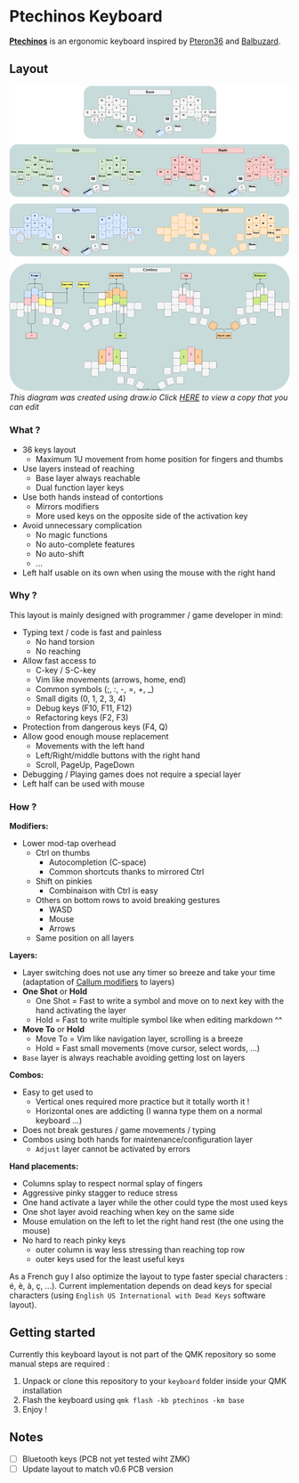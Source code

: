 # Ptechinos Keyboard

**[Ptechinos](https://github.com/JeremyBois/Ptechinos)** is an ergonomic keyboard inspired by [Pteron36](https://github.com/harshitgoel96/pteron36-split-keyboard) and [Balbuzard](https://github.com/brow/balbuzard).


## Layout

![Ptechinos layout](./layout.svg?sanitize=true)
*This diagram was created using draw.io*
*Click [HERE](https://viewer.diagrams.net/?tags=%7B%7D&highlight=0000ff&edit=_blank&layers=1&nav=1&title=Ptechinos.drawio#R7V1bc9pI0%2F4t3wX1HapISSONDpc%2BJrtvvKdkD9mbLQHCZoPBL%2BAk3ov3t38SaABNj4QEI%2FUIt7dqYwQSlp7uZ3qe6e7pOVeP394uoqeHu%2FkonvaYNfrWc657jNnc4ck%2F6ZGXzRHu%2BpsD94vJKPvQ7sCHyT9xdtDKjj5PRvEy98HVfD5dTZ7yB4fz2SwernLHosVi%2FjX%2FsfF8mv%2FWp%2Bg%2B%2B0Zrd%2BDDMJrG4GO%2FT0arh83RgPm74%2B%2Fiyf2D%2BGbbCzfvPEbiw9mFlw%2FRaP5175Bz03OuFvP5avPb47ereJo%2BPPFcNufdFry7%2FcMW8WxV5YRPf47fO2%2Bjj79%2Bf%2Ff2y9Xz7F%2BzT3%2F0s6t8iabP2Q1nf%2BzqRTyBxfx5NorTi9g95%2FLrw2QVf3iKhum7XxPMk2MPq8dp9vZ4PltlINosfT2ZTq%2Fm0%2FlifS3nKri%2BvL5Mji9Xi%2FnnWLwzm8%2BSMy7hHYk%2FL16s4m97h7I7fBvPH%2BPV4iX5SPZu33Gyx%2F0i7MgO32Q2%2BHUHoM1dZ3PwYQ8937LEZ6PMbu63X7F7tMkv2dOt8aTZmT1pP8w9Z9cGz9gXUOw%2FYhZaDT1g58weMDBlLwhVdtzqQ3bP%2FSE7HlM9ZNbmQ%2BbgIf8MnvKB5xotnzaj4XjyLcUi96Dd7PVt9DiZpvf9W7wYRbNIfCz7FhviMebpf8nxPMh5dJLPeeuf7Hp7xzc%2F6RliMLSSFylck2TIvZhO7mfJsdX8qRGOsn0LYKtyH7cpYD0A7AUBewywtm0Ysj5A9ndC9ihkuYSsBYO3VpENALI3hOxRyIZ5ZENklw0BsB8IWC0u6yK7rNAO9qC9Jmh1%2BKztIDutDQWLPwlaHSHUVnFDgxYqJH8QtFoIOcAmZKjNXBG0WggZe%2BJjqxQhb7pKn8hTNEveGU6j5eZbvX8%2Fp2L35WD%2BbfciZwTiYPqQ%2B8s1uMkM2bLdp2%2Frj%2B5O8u7X%2F96wXhJHXjjiO5N72Hxt9v6pRraYr6LVZJ5iaHP9RldsZnlzLDI6tZ3lTFGD0Tli1BVDheAXNKODCtkn4pNjoOWexCeCqtGghRrZrwTtMdB6lmFKig1Fsu8I2qOgdc2SUmwokr0jZLXwMcfmYyiTfU%2FQauFjbJmMQZnsXwStDj5Gl8kYlMl%2BIGi1EHKITMgMymR3BK0WQsaWyZgqhYmEMj2UjC2UsWKhbDT5IgSrDy%2BP4uhgsVOxtuLW3kdzZx%2FW0LwiCS2v1hVc52v2iNIrzeaLx2iqvNiPs7i%2FfEgOFclxXbmRfufv4F2a6Vx%2BE4ctTJ962ncsiYrY0VQ0iuJgPKxARcMgHoyrUU7yfIaT2f3H9MV1n%2BshIVdKQGO%2Bj0xCUDhtWa0PbnvBTQtqfd9Eub6lkFUUJ5gi1zOo6Vajup1NJY9EbVOJEcRVzWkHUvr8K2QmF5nKxqKYVQJ1fRPKG6GGVRuWJx8PBkBMlaHvNGYGUP%2BtOXAWWoE2c9qLvyqO%2FG3YWMHwVzzgyYSmwZz6QT5R3heLgnj2BFXni9Hfz8tVa45fNmaMY2%2BoBGnkhwNL08qs7xgHCtSLNxR98tCeC%2FX2B9L7LGRJf19%2BjlfDh%2BzFYSRVNScVqXrvuLX%2BKRzSZUtpJNTkcqiJvXDgQHVZUGj6QI5kaWu4fey7g2LUBWz%2BQ%2FRlj7Y3X9tybFA2jeFxMHJVhhawgbM2tAZ42wmwKcJRFZ3qiQN%2BeH40Z5weB8NYPQQMAu5yaCH6xwMDwIZy9dor9c30NOoKhx2yZBhqUVdg3DSyVyjXt1YvvO2Fbi%2FwT4Z7H19%2BNL7tSNiPk9Eo%2FQu0ZN5JczhmYQOtULEzoL3e5VXv5rZ3GaQij0bE2aFY7pwQ53JaPjrixZLh3vhaMvCaJ43fzb8Ua0ZduQlaoVCFdSfEERoXKCpEfmYEEo4nL1AgS8VOsVRc0XTtQxph1dln4YUupvvrm%2FlZZc25R4UOGdWlDmG36esos51hYhvxomzMmkaDeHo5X4zihdRe42RdZHtcg6Xanpu3VBsupakmNiKfXL%2BlFqvZJ1vY2%2BdJfd2iMVsqsgMtNlZgMcU2psOWmGRLDmS9dm0JKtnabOnDw2RczFfnZU04zCRZ07ZED82aoAT%2F%2Fmq1mJ4b2vW5Q67m0xFBybVxiiZdraLvQt2d0JfR7%2BuCnzu%2BYfBDcf2Xk2dJrzKDdBsVmFI%2FJ5rQ7UH7kaA9Clq5MRx21asL9XOtEuorglb2WuwqKxcq5m8JWi1ei73q5UJp%2FDeCVovXYpfiuFCHPF1sfp3Qyl6LXUDnQuHuR4L2GGi3DamNiZChjvaeoNUCLXoYBUWtNwStFmixx1oOFaufCNpjoPWldCH0old%2Bcqqn7ehazi260C8bdfSUBV0yzirGKXdSQDdOqKf1zk92aadFoMw86N1kuaqXAi2pdmOB3ncMW1LlB5o3UFrSK7VULzQsLYkXp%2BuebGG%2FlJkYGZN22kPPS%2BJQBb36GA20hkgaynUOhEjb4p124ty%2BXLTBLexYCCqeFwTjIRhZYBqMUN38%2Fd1fegXOM4RRagTmOthyF1Qy90qobDHADuejuNJozcp64ydXZHtD9uaiDagYZ2g3UndAlyG7vwdl0pzdpHD7vcAlXOvxgY%2FMB55CI22SD66ID7TwgaKfUrt2A%2BXLX2ejOcFYL6pzsWFU7I30DFsYEYplJM5tbBKHAuHV%2FOmFYKzFqehTLE%2BhnqVNK710ONaJ5fELQ01gCRQzDeDaYnwU46WLnPflQTHrXXJpctEyFJkloYg9e%2FaKy25zwWybk1%2BznFkH6q6EOvrct7hAtmrf4r0WxF7vwu4VNZ4gu6jB6QFDtguFltaIDuKdG5SA2LFlEF8hb9WVPrgJ0sfx%2FclMNRV5NMBWPnxFjet1vPxMoVwd8uYMOSD3oYB1d2kTiHVoG1348KF8dXfJCMQ6hIoue%2FiV9ibKd%2FRsPDH6NfX5lJs0c9E2F80iFEIY9fnUiLhty4hjj8bUeU9LVuLZdd7rMzeflsjFa6y0RJ9a73U1xbXPAsmYhISDZkzUe6%2B7vfegOYlNgdDMCSqSv7%2F76xeaEJXCaEu1gejLTAFUIxMYfyUYy2GUMt%2FR13wDqBSCnMnklwvCtZ57Yi8WiHWnvHteE4z13DPAdk8oHv4ULVeUk1HPHdFF4ADqh%2B9pQaa2P6KvyARQ9buZjQjFUjFfkm7xQ1eFkNdInHN%2BOREylOhhDhS67i4d8sc6IOIPjlBgurukKq1SEB0mgYi9QhpAWefukhOIpSDKCSfYIIZQ1LmaP3YVxHYaOwFPxK6XCotbypFeb%2Fryj8N43pqw5foQCkm06k2WmoaRkqViL3qHDTa0M6yxUwMpFLc8%2Fc8Y2sNe9A6hYHdrSjS73Tz1QCC03Uq1nWh2W%2BtiTDQLxTqCsBRCzkyDEEp1tx5hWIqhl8cQXW4NoUZ36xOGZRh6loQhdnlpCCU6csN6bogtlYdQoCMvrOeF2GV9tgX1OYM6GhkKIwhqsAU624IKnTkdjUxFUeJT9FUrW7CDmR2NDIVR5lT0GYZtFctGVTtnVBCW3LLCe6t34TTVbkPe0VtP%2B40KBTd5uysqJ2tnjca3pST4AGqVLVudQl8SBW%2FEHWoUQ9HWwJTk6e12fjkUCcQyEJPgR0IRW5%2BwLYXIxAjFchS5hCK2QmFbUGYiPq3Hp9jZ7rYFZSai05p0iq0z2RYUmohNa7IputJkQ6Xp1iZfrMWn6NUKtg2FplubnLEeo%2BIrTQKynERxRTDW4lR8pckuVpr2ktM%2BvDw21DtqTwrqO3Ja0fFa0CiKg3EFA%2FCGQTwYVzOAZXJXk9n9x%2FTFdZ%2FrMYlAVItkFuGJiR%2BeRRS3FWtJewxue8FNC9pj30TxsaWwQCSuGSM%2B2lC2%2BiH6ohNumV00ZP0X5%2FlLvIPELp68QOXDzO2WYVbUOeY6FGqMH1rsRVitA12Rz2tA2nckpLE709m2ot%2FXOTUjRIc8ZMZBDqWyH55PL9Xa43CNIeJ2jlA8KzCDxH2JxA0IERUN%2FKn%2BxoiSCdyuk9zLz2bQ629sBjXD2iZWtDejOV0nWYkhdLaYizPJmLDrb2wGpUuqYu1K10lgTthVrLaI3%2FYbMF2tFtNzg7s%2Be8gJYjqiKCndyhMCNh78UHol%2BGX4%2B7rwD6XtGwzAX5FuF5w8WTrrBRTPzU%2BF8PO0mCLbLiQQS0GUanLxUyYZFCXJEes5InqGD4NyI%2FlhPT9ET7VjUD80qbOsqThKvoifG8JU%2BiBBWN0V8bO0HKib3ZrSw9JQEG1LdDkzJjp1oGBFINYEET2yESu7eyC%2B0QqihjU0w0HEHxIdKPaY0k3WVBC37GVMsqSjUGwIxQMoygno%2BCgqdslkWtNQ2oSxnWJl6IzoDSuc4q0vaTHO9LVdewufMatxTvH%2BlFWTWooSBbRlHJie1HKWeQhJNCnZKnpWi9Pg9peGtZU9P3MC1OczbHNS6HVXrHdpSq16E9U8GpDsO1JQFIhroAVFLpTtep61LqqxehemtEc0FU8WGoenIuPMJbc8AKNUZelz7IRpsUKTG69NUWKNhVGqefZddG9UFMteOb0LcsiaDhmiO6SiyDVF0pS0D2ORlH0yQPdJqOb9h0CsF%2BZ46CBCLe8vArEWpwYOOqcqBLQs1CEYqxKqAVOOYm2Jes%2BeSe%2FZvqRohhZ2XwBXlTJmys44hpKHLW3V6XvYWWNcWW0ZPaY3vPk%2FIVqGKLMkRDl23gqHAtT%2FEYalGEqFRviyBVeoT74prdoMRVHm1sBC51aF%2BER8WpNPQ3Q%2BVQhPaURMKNZg1AA794irUshA18T8ylsj7RPPGnfAweiFglyZc7adwhKY1ak4QC%2BO4FCv6hOGdYg4QN9ggReLVfjta83Cv6HeZDmDCB30uU5xazLqXnsu3Wu3rVOMkS89KHwl4J1euFzSgbA0g7LIBCrk6VZuzmStfwpxlk2uEf6xZQJCn6Z7UDCjPsanwrzTsMzBWSGqNdXI2Dsa4dpdbY8i9m2qtQ6oAynG5NidyT2F8HZOjYzRId%2FuzmQO5MV7IOzNHta9jZueVmicVXSm43Hfzffqw59WeAcEP%2Bp4%2FEo7HveZm49AAw%2FqWu1W83gNFsaa0%2FL4LGvD%2Bon55K0phApby9ZUXBZLZdam9zyG9iTyrPDsCSq21PW2qabHIM9PFLnjwQ%2F1WYK%2FsabH27ZDxuDvqzIETemhY%2BiyW1%2FuoYNf0OhDlbMnNHCCsQhGqVzc97B1DtF5QC6DM6VzrrFIyg6JXtDoF5Sm6hWizxBJuYWDhe6TUHv8bwKxljvi18L5Sr1QTH%2BpHcdxvqnou9QyrAppzTGldaChMDJpQQ%2B%2FpsWHktZ%2FEYa1METPo%2FdViX%2BUglsLRfwUXF%2BRrcdvaHysBKfDJDjRs3EDhbiTYsl6F1RuVo6lXOqAj6VC4eGdRbGdsnrgkR46igqBh1bvOrIa7IgGCNv5D3aP5EChMlEaDJlqmrMnMR92i%2BSgOIXvZBOjFsktE1%2BAnbUQKPW8TUuT2WD5pEK%2BpS15aqdsyuYyjj11VujIDweWptDIleee%2BAGuMk2OIK0MKTdv%2FqnMVSNIq0Mqd5RC12oDZYEvQVp9a0m5BQr6xj2BQvQjSE%2FxUnQ1PlQIfwTpKV6K3uImVOh%2FBOkp4RG6GBgqxUCC9GjixV9AC5WCHEF6NPHiT2JChXC1KyzX2yru7OAMfWkcRW%2BJGyqUo02XmIubRkrHzw9U27JNm5aGCvFog%2Bql3tzpMwSTmzYhDYtLHAt7RsWP878nilWsHVOHTfWAOmvzkAkcv%2B9uqFCgMgK%2FEBAPFumX7JYZk4cSSr8R6HUIHl%2FRUIhU6dYUXu%2FSo2H7SKbHFjW2PUgb2OM5eYixWU1%2Bu2ElgPCxm%2FwmGAMjuVncz2GJMuFYxuHo4gizSO%2FSzODo6gizWha8Tmi9JyA6kKO6BaydTGPfkSDFbrbGLGWmVmOQntJaz0xIQ3mlAR9SSpc6UZaWt7zAVryYVdxVLBNJVpOVFDu%2Fnb48PSRRsTV6TkWUaBElCK632V2kR3%2BdTYbzUfrb1jh2Tbj3lBRP%2FYlF%2FLTYdCtYJg86Wud0Kj62fHkcrGNza%2F1V0yh9ZNHzKn0xma3i2XKyEk0PFOfv9QUX%2BZS7g9N4nQG%2F%2BwgUimbz%2FuQxuo%2F7m9uP0zsvUY28fUkBpC2TjlTZgeSKReyFAGZRcppmTsQWiZilkAZ3rqx398rzg1POCMZWepml0PzIQ0%2FwUHwJQGgSe5D%2B%2FDVeaIXx7KQc4JnokpwNJTmxBnNNanzVJuumTSlshT6XoUqL6DXBRI%2BFbCjMXceD53ui2lpAGjBkQjnu5pcPHwnHUhxtWVZFV8rtljW4M8RUXprExxSKcMa4ZoUWG4a4JnYiPrPNlYJQNhPS1zLQkVoG2sxBn7uYW8HYcbBZaB7YcOISj%2B5j8dDni9XD%2FH4%2Bi6Y3u6PS4%2F77%2BfEpwzJ9fLtT3s%2FXmyytPxOvVi%2FZh6Ln1TxvHvG3yeqP9PQ3PHv1KbtY%2Bvv1t%2F0XL%2BLFLLn%2FvZPSl5%2FE9dIXu9PWr8R5y1W0WF0sFmu4t1tdJMduJ%2Bmjy84YiU%2Bs10cmw83B7CO2OCW7IWfz7t6r5fx5MYx%2FiheTBKZ48WGz51R29eTM%2B3ileHNnu79n5mCXGd7mS8rAFcP%2F5htLPumIxbIU%2B1JTXsTTaDX5Euf%2BEpVZrk9NnmL0sveBp%2FlktlruXfmn9MC%2Bh8h0KFqq3hadYcs%2BJZ2R%2FLL5K3ZOsr2dE%2FyGQZ3OFJI8NVgdDmM%2BHqt41PGc0BnpIkMuA%2Bchb4q786yukWHnSO1Y9j6FDBkyGaq4y3oTWCFnTvZ%2FLnmELV0ze8qby0jWroXVFAInsVotVrNlVuPYIR4755Lb4VA9IW92qGLY%2B7cz1m4O4imTNIHRgUnaFrG2JmPAU0N0TzU3C%2FHsZt4%2BOtjmtnPrOtiArhV9aFsGmwTUtmgcX1NjLQio8t6bmsEv2%2FVx3yyKwK%2BwtqIDfNF6RGDviGvgYW9uSl63Hd3mgRSu%2Bch7Zm07%2BnZOLiLt%2FLBcJITow3KRmOAja%2Bfbdbuq0jkDHtWKci4ebAcYMpm5hqFxM9dtgw9zhHOHEROeLxM6eEx4olmaq3x2g2qYI1NNi2r2X7d%2FXq2%2BPn7%2B%2Fu%2F%2Bb5ffffc%2B%2Biea9%2B3TmOZUatknli3N6KWWUzzVhZ6qfoqWYY5qrpp9%2BhLFeBwEpb7cxOxom3mJ5qinraV3IAY4xVF5Vx21OysUwu%2FMGlFB8I6%2FlOh0ZiFiOIoHwcA4TGGUhL6S6NB6Q0syJOPoMiTla7fF1ejriA4tL7TE4czFXkoSV25pGbHvWHjgV5lXFdiHBvB9CXvHxe5H5rYgku9jb%2BIackskL23dacAasssA%2BFfzx8F8CSDPz5cPGEAZnFKnQRUc9WHOG8rpUDlSXaRtKTrxK%2FdZdZrDqgWJuUSCKt1ytxzsjYsfBWr1jA8dDgrYuUVpqwD0FuTKPXZuYFyuys2443IyLFnGYd%2ByAnZCP99uReD9QE7k87A7i7jtKmOnNPrtFta26C1pENYtKGZ7nN7EZKsjpC7CW4NmWwGAthvpK51LQ0FYa3Mzycysus%2B8C1Qt9KxdT2%2BDImtD6%2Bldc4XNjlSe2r5x9fS8BQXzVarVfRv0yWgxG16dqeCcNIaed76HYOGD%2BR6%2B7hHoRAc2N1e7G3lZkJXbzPdQO6qL6aj2vpual0HJWUcdFS4ZkKOeNqK2mUFZAGp30te7Fj4BVkbP7ODmpkB3HWzg2egpWxxutdINwYnqpSrEEB6MIcyuHAUFhQcrR%2F3SExrSiHhnEpVNLeeSl9INkIg6k6hsavK5jCl%2BQQGnhOS2sMaPZMzV7buNtSO3c8Dva%2BSRnN8Q1qCoBB9rc5XfprBup2cV9Gv0ToSeueJht%2F1a2pbQ5hw7NPNIUmyqjMA8rGGm6v%2FUBVffdFhfC%2BDHyWi0FsSA5ekIsS0JR9evhmPQHI7dkT267rMhus92Rg7pGtaejDV%2B2EUySUMyiczh%2BGOxr5g6%2B9c4o7FeIbPR0diz5dG4YmeN5kZjH06M%2F5eiqkM4ynVc%2BFGVT5PeZtiX%2BzL7isIuPPalWW8zWAN%2Bxo%2BqfMqjaQhrmcMNiKqoFrehBQm50wIXFUt4WFMtbkPjNVRB0MdrhQri14b31c2WtogYNFtSaBwcCUm9SVmNIgnUKgOQpESPhtQq2WvxY%2BhAoVYR1jqwBivC6HPjgHSQhuZLcpG%2FAX5NOkgzWPtgvoQ%2BNw5IB2kIa6Bv4mPdna783UrWg36NniEQtKCD0OaivTRRUypy8tBrRIN2e5S94o7QbhBK4HshNvjt7ir8iltCc7Ejys7zsctsghbUl9fdZpgDj0ffACBsQYahNsOMbYtdDIK%2BhfIb6kaaRnmecQN92IIi11CEP469dUYawH7khwPLAti3NIuTIvnQQoe4lV0DmgnkBcYHAvkt4i2VWknDd%2BigU3i7mwRojdfr%2BnE7GIdSXB6idzoIofCWgBSfdShurX9Kx%2Bp901puGu28j8cr8Vdvjnxctynqc022Ifu%2Fhb3YErYr1DXA8GZ5vydF6aGF3TY%2B7O6WAWZC7HvyIM6wIVaKbtPVhsZmyTvDjI%2BTw%2F9%2BnqdvDObfdi9y6IuDKTr95RrFi%2BQDNnv6tv7o7iTvfv3vDeuFVu%2FCEd%2BZ3MTma7P3m5wGsPamgLhCfz%2FMhxU8QCcWqPZ9eHlsdkZwPNyjKA7GFWYE3jCIB%2BNqZNJIjBDkO294FrKq61hKgU83u7gl7BLc9oKbFtjlFa8m2Cxvduj04lhQXDR51sLwZi16%2BceWsv94xSLIBi1BKTWuyWA0%2BSKI4Ifoyx5F7L3R5PzlhPGIx8HIVRlHwAbOcQp0I%2FYAtjc0wCCUwiQwiOfH5g1CY4QyDoaxerozCLjLj5ruNGMRUi64ASEKVDHfX60WU4B0%2FgEewL362CDAt0oGgSgDZpg8%2BHihQGxbqzGNBvH0cr4YxQtxoawZtTRc7NJQSmKM%2FNypgZmIZ8P5r2p7Y7FTQQPwQ4GT4Jfh7%2BvC33YC0%2FCHIubNchg9wWAxucWVhHJhYVXRBmnVkVQZWH6PmvyQoME3t%2BeIlWLLh0tMngKdxjYfdyzqFtXMnM0VlRK7hqzphgfIQzH1i2qqAtpEtM2ttzx5R6fj0%2F90oO1JaNseR0fbViqBhPbJaHuWjDbH920bCnCEdiO%2BzSwDfJsBMOtu9mT47k7SNkx7mzSVLtEd3ErJEZvKVthKSfuGjOtT626l5DFH2FvVzZQ899ApzWyntH24BrJQo50O9WWkgLElNGBsobrftmYJvgFov77K35bQBpGEa0AkQZ3gW2JyExQAu930QhMzNFqqD5E74Dl2gI8%2BqX0NVRGIzs%2FbqM138NE2V%2B3rdiG%2Fbdky3AbIfcxcua%2FrcHMZbgP0PsaMhbvbeh%2Fg8mTsxkfbAWDS5u5nsrm7wzJ5pYIimU3WkBVJ23JkRswSEooEyYRDrdIzGtIjmUq5MmIQNHTrbxjbmLDcwTjR3%2FnSn9c5%2BgPTPVPprzPinrF0CGJ%2FA9ZjGOXotaTjMG5A7E%2BqXWuxjgELMux8ZTtsuGUuN2FFRmRymxHa7ge22zC3Xmi7C2bVoe2e7bHOhLpyBHKtOwgWraU0h7YgEg1kH3BFUrC4RvY0NqftrLtukByErpyC5GT7vRRFycnfduCUhsJk8fA72TpN5wZE%2BlqnhZKZOa6NT7UtSObUn2AdRztSB0wTVr%2BdVhokmttkrfl%2BxyHwegOWTpx2eyZqpPZudb31PNdA8Gk316Z2J5Kz2zyGjzbt59oQsct1ykag7QMw8WbO4neaObc%2Bc87k0fOZOVthd2bO7W4g08TEuXiqjNKuVF6BMGLibK4k3e1cM881sG5cXNlAtLsdRXlyBxATssTFtjTmVxLvxykMxClSKHd04k1RuGMH%2BWgqi7d2oVTViKxG8INWoqwqKJZM13Le%2BI7LPT%2B0bOa4UreoglAIXlcWDezQf%2BOGux%2Bev24Gz6khVvK1nSmpdltQrc%2B7pFq2XRMyGl1zS6o7HlKBNlsGyJAulVS35dsGZPC4ncm67BrawLcNSM9zzzcZE7vuTl5ONGJ2fL7ZmKbBbUScZq701W0uV8BtwNDNSftqCG5bLhk0IfmWm9s0setwg0oKE%2BDujpSiC%2B52ut0ovNuARmYcJvxdPD0lB95Hz7PhA4D6hHbz29VEk9vNM7knkarbvM8hRM11m%2BdQGLkY%2Ff28XK1Rekme4GsDKbAlkFwLgiS2%2B2oJJKhnXEbDz8v1Y9GIz7YG1GR8bMuWRIjEixRU17IfKUUIeY%2Blj9Gg4h5LJ3rZehXAZBQ9CKIqoa3drTd48cawOawM2s2x88ZkaTCm%2FjaGKeNssdV0S7YUAhhM6Zgh3ilZ5Tc9qXF%2F9f7YbM5Cw6uw6t9SymN%2Fa6A7jSbIX6RgQV5xKdAQk0t%2Fj6b0SfhHi28q%2FtvkmOuIM7w2cgHEeEReTV59gldbR7oivJQdygQh6kI0Z%2BzAbzojr4Yq5HUMt0M895kVc0HeO34c5TETGPdIMuoc64LofzwOglJDL7S7g4UjzKncd0yYHHLfMcbzW3keJDQWlDNgU3xmbrPS8iiF%2FKwJPxPaVHf8LOyIn8Ec0stoCSXZc2piYK1%2FFIHLLj9lf1kt21H9fTxeib%2B6iT3WwyDf74ILgR5t7ctTZpyu1bonpSY4nczivvjb1qrgm01tAhAFd6Lfk3xsrQIeFhy9Ir0xL20WXOfr3h85my8eo%2Bn6VEv6Er%2FgS%2B7mCW9kXzRYKO6qisLZndvtd%2B7O5Iu9m09HB25CiaPitoDB5o34ZN4s7ALCDlBkQSbANpaQ2DFgA%2Be4BiCN0F%2Ffltrbcj%2FA5j9lDvY589%2BZ8hzxmQl8BgrvNRPaIOAut8whNGlBz7M8bD4rXuB%2FhXzWWd8n9iL2aoG98kXVoQNV9JbZqzizhdirO75P7EXs1Th7%2BWLJzZzYS1kD9prY68fkfpYPyaGu%2Bz8xGAaDaWt4nlHYoaKYYRAPxogUFgS%2BYRTmK%2BsaicI6SABEYURhbVCYaQymLNWtxWDEXybcCPEX8Vcbs0jDJDBRD%2F96IjBKyCD%2BM4b%2FXl1CRl5ECy0Hm%2F%2BUDS%2BJ%2F4j%2FjL8z4r%2Bu8R%2Fj%2BXxcxtHpT0M%2BLjt7%2BiNv2syejt7fDXpTgx0buW%2Bcl2nI%2BiQvIy8zycvMqy3xNeQikpeRl5nkZbZUwodfweBryJkjLyMvM8nL5LHMAFlKQ24XeRl5mUleZsuLXy162V%2B3f16tvj5%2B%2Fv7v%2Fm%2BX3333PvonmvdVS%2Fcngq5hJbN7XbW5nw9SbO62t6ypRFa1qEnI6kBW0fmoVWQVyzX8ui64mrAUfZu17Cu37XAFLE8Djp7cpcwNq3Fv0BSOKt2ZPPSIJQW5xws696q0TkJWB7LY3FupmfdV9LRMPvR%2BPvxcFH1L1nBSH%2BasQ5TJDQTlukfbZqpNKJpq6q0OfYsT7wnLEizdEBPKd3cfI%2F7xU%2FTH3c8vq0%2BLy7e%2FP79TzmIogaVHCSzG3xklsJRLO%2Bqc5mNUnWgx3GtbWUB6CmosnlBI1bANrkskLxfz1E62771NEHq4m4%2Fi9BP%2FDw%3D%3D) to view a copy that you can edit*


### What ?

  - 36 keys layout
    - Maximum 1U movement from home position for fingers and thumbs
  - Use layers instead of reaching
    - Base layer always reachable
    - Dual function layer keys
  - Use both hands instead of contortions
    - Mirrors modifiers
    - More used keys on the opposite side of the activation key
  - Avoid unnecessary complication
    - No magic functions
    - No auto-complete features
    - No auto-shift
    - ...
  - Left half usable on its own when using the mouse with the right hand


### Why ?

This layout is mainly designed with programmer / game developer in mind:

  - Typing text / code is fast and painless
    - No hand torsion
    - No reaching
  - Allow fast access to
    - C-key / S-C-key
    - Vim like movements (arrows, home, end)
    - Common symbols (;, :, -, =, +, _)
    - Small digits (0, 1, 2, 3, 4)
    - Debug keys (F10, F11, F12)
    - Refactoring keys (F2, F3)
  - Protection from dangerous keys (F4, Q)
  - Allow good enough mouse replacement
    - Movements with the left hand
    - Left/Right/middle buttons with the right hand
    - Scroll, PageUp, PageDown
  - Debugging / Playing games does not require a special layer
  - Left half can be used with mouse


### How ?
**Modifiers:**
  - Lower mod-tap overhead
    - Ctrl on thumbs
      - Autocompletion (C-space)
      - Common shortcuts thanks to mirrored Ctrl
    - Shift on pinkies
      - Combinaison with Ctrl is easy
    - Others on bottom rows to avoid breaking gestures
      - WASD
      - Mouse
      - Arrows
    - Same position on all layers


**Layers:**
  - Layer switching does not use any timer so breeze and take your time (adaptation of [Callum modifiers](https://github.com/callum-oakley/qmk_firmware/tree/master/users/callum) to layers)
  - **One Shot** or **Hold**
    - One Shot = Fast to write a symbol and move on to next key with the hand activating the layer
    - Hold = Fast to write multiple symbol like when editing markdown ^^
  - **Move To** or **Hold**
    - Move To = Vim like navigation layer, scrolling is a breeze
    - Hold = Fast small movements (move cursor, select words, ...)
  - `Base` layer is always reachable avoiding getting lost on layers


**Combos:**
  - Easy to get used to
    - Vertical ones required more practice but it totally worth it !
    - Horizontal ones are addicting (I wanna type them on a normal keyboard ...)
  - Does not break gestures / game movements / typing
  - Combos using both hands for maintenance/configuration layer
    - `Adjust` layer cannot be activated by errors


**Hand placements:**
  - Columns splay to respect normal splay of fingers
  - Aggressive pinky stagger to reduce stress
  - One hand activate a layer while the other could type the most used keys
  - One shot layer avoid reaching when key on the same side
  - Mouse emulation on the left to let the right hand rest (the one using the mouse)
  - No hard to reach pinky keys
    - outer column is way less stressing than reaching top row
    - outer keys used for the least useful keys


As a French guy I also optimize the layout to type faster special characters : é, è, à, ç, ...). Current implementation depends on dead keys for special characters (using `English US International with Dead Keys` software layout).



## Getting started
Currently this keyboard layout is not part of the QMK repository so some manual steps are required :

  1. Unpack or clone this repository to your `keyboard` folder inside your QMK installation
  2. Flash the keyboard using `qmk flash -kb ptechinos -km base`
  3. Enjoy !


## Notes

  - [ ] Bluetooth keys (PCB not yet tested wiht ZMK)
  - [ ] Update layout to match v0.6 PCB version
